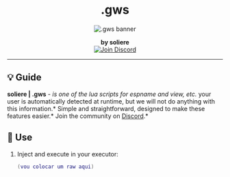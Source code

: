 <h1 align="center">.gws</h1>

<p align="center">
  <img src="https://imgur.com/rU1HyW5.png" alt=".gws banner" />
</p>

<p align="center">
  <b>by soliere</b><br />
  <a href="https://discord.gg/RrwRcvgFE8">
    <img src="https://img.shields.io/badge/Discord-Join-blue?style=flat-square&logo=discord" alt="Join Discord" />
  </a>
</p>

---

## 💡 __Guide__

**soliere | .gws** - *is one of the lua scripts for espname and view, etc.*
your user is automatically detected at runtime, but we will not do anything with this information.*
Simple and straightforward, designed to make these features easier.*
Join the community on [Discord](https://discord.gg/RrwRcvgFE8).*

## 🚀 __Use__

1. Inject and execute in your executor:
   ```lua
   (vou colocar um raw aqui)
